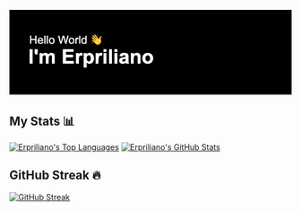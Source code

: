 [![MasterBanner](https://raw.githubusercontent.com/erpriliano/erpriliano/main/header.png)](https://github.com/erpriliano)

## My Stats 📊
<p>
  <a href="https://github.com/anuraghazra/github-readme-stats"><img alt="Erpriliano's Top Languages" src="https://github-readme-stats.vercel.app/api/top-langs/?username=erpriliano&show_icons=true&layout=compact&theme=react" height="192px" /></a>
  <a href="https://github.com/anuraghazra/github-readme-stats"><img alt="Erpriliano's GitHub Stats" src="https://github-readme-stats.vercel.app/api?username=erpriliano&show_icons=true&theme=react" height="192px" /></a> 
</p>

## GitHub Streak 🔥
[![GitHub Streak](http://github-readme-streak-stats.herokuapp.com?user=erpriliano&theme=dark-smoky&hide_border=true&fire=DD2727)](https://git.io/streak-stats)

<!--
**erpriliano/erpriliano** is a ✨ _special_ ✨ repository because its `README.md` (this file) appears on your GitHub profile.

Here are some ideas to get you started:

- 🔭 I’m currently working on ...
- 🌱 I’m currently learning ...
- 👯 I’m looking to collaborate on ...
- 🤔 I’m looking for help with ...
- 💬 Ask me about ...
- 📫 How to reach me: ...
- 😄 Pronouns: ...
- ⚡ Fun fact: ...
-->
